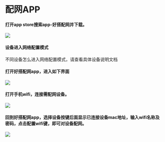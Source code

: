 # 配网APP

#### 打开app store搜索app-好搭配网并下载。

![](../../.gitbook/assets/apppeiwang-1.jpg)

#### 设备进入网络配置模式

不同设备怎么进入网络配置模式，请查看具体设备说明文档

#### 打开好搭配网app，进入如下界面

![](../../.gitbook/assets/apppeiwang-3.jpg)

#### 打开手机wifi，连接需配网设备。

![](../../.gitbook/assets/apppeiwang-2.png)

#### 回到好搭配网app，选择设备按键后面显示已连接设备mac地址，输入wifi名称及密码，点击配置wifi键，即可对设备配网。

![](../../.gitbook/assets/apppeiwang-4.PNG)